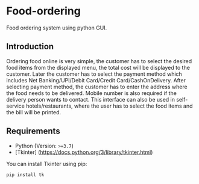 # Food-ordering
Food ordering system using python GUI.

## Introduction
 
Ordering food online is very simple, the customer has to select the desired food items
from the displayed menu, the total cost will be displayed to the customer. Later the
customer has to select the payment method which includes Net Banking/UPI/Debit
Card/Credit Card/CashOnDelivery. After selecting payment method, the customer has to
enter the address where the food needs to be delivered. Mobile number is also required if
the delivery person wants to contact.
This interface can also be used in self-service hotels/restaurants, where the user has to
select the food items and the bill will be printed. 

## Requirements 
- Python (Version: `>=3.7`)
- [Tkinter] (https://docs.python.org/3/library/tkinter.html)

You can install Tkinter using pip:
```bash
pip install tk
```
